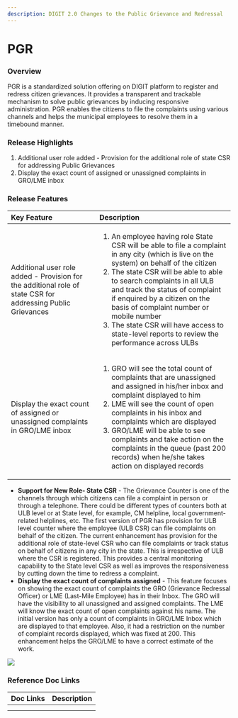 ```yaml
---
description: DIGIT 2.0 Changes to the Public Grievance and Redressal
---
```


# PGR

### Overview

PGR is a standardized solution offering on DIGIT platform to register and redress citizen grievances. It provides a transparent and trackable mechanism to solve public grievances by inducing responsive administration. PGR enables the citizens to file the complaints using various channels and helps the municipal employees to resolve them in a timebound manner.

### Release Highlights

1. Additional user role added - Provision for the additional role of state CSR for addressing Public Grievances
2. Display the exact count of assigned or unassigned complaints in GRO/LME inbox

### Release Features

<table>
  <thead>
    <tr>
      <th style="text-align:left"><b>Key Feature</b>
      </th>
      <th style="text-align:left"><b>Description</b>
      </th>
    </tr>
  </thead>
  <tbody>
    <tr>
      <td style="text-align:left">Additional user role added - Provision for the additional role of state
        CSR for addressing Public Grievances</td>
      <td style="text-align:left">
        <ol>
          <li>An employee having role State CSR will be able to file a complaint in
            any city (which is live on the system) on behalf of the citizen</li>
          <li>The state CSR will be able to able to search complaints in all ULB and
            track the status of complaint if enquired by a citizen on the basis of
            complaint number or mobile number</li>
          <li>The state CSR will have access to state-level reports to review the performance
            across ULBs</li>
        </ol>
      </td>
    </tr>
    <tr>
      <td style="text-align:left">Display the exact count of assigned or unassigned complaints in GRO/LME
        inbox</td>
      <td style="text-align:left">
        <ol>
          <li>GRO will see the total count of complaints that are unassigned and assigned
            in his/her inbox and complaint displayed to him</li>
          <li>LME will see the count of open complaints in his inbox and complaints
            which are displayed</li>
          <li>GRO/LME will be able to see complaints and take action on the complaints
            in the queue (past 200 records) when he/she takes action on displayed records</li>
        </ol>
      </td>
    </tr>
  </tbody>
</table>

* **Support for New Role- State CSR** - The Grievance Counter is one of the channels through which citizens can file a complaint in person or through a telephone. There could be different types of counters both at ULB level or at State level, for example, CM helpline, local government-related helplines, etc. The first version of PGR has provision for ULB level counter where the employee \(ULB CSR\) can file complaints on behalf of the citizen. The current enhancement has provision for the additional role of state-level CSR who can file complaints or track status on behalf of citizens in any city in the state. This is irrespective of ULB where the CSR is registered. This provides a central monitoring capability to the State level CSR as well as improves the responsiveness by cutting down the time to redress a complaint.
* **Display the exact count of complaints assigned** - This feature focuses on showing the exact count of complaints the GRO \(Grievance Redressal Officer\) or LME \(Last-Mile Employee\) has in their Inbox. The GRO will have the visibility to all unassigned and assigned complaints. The LME will know the exact count of open complaints against his name. The initial version has only a count of complaints in GRO/LME Inbox which are displayed to that employee. Also, it had a restriction on the number of complaint records displayed, which was fixed at 200. This enhancement helps the GRO/LME to have a correct estimate of the work.

![](blob:https://digit-discuss.atlassian.net/7f949e40-3ee2-4eef-98f0-30ece30f0e73#media-blob-url=true&id=4d067959-7f98-4bee-932d-f6af66848a1f&collection=contentId-700809219&contextId=700809219&mimeType=image%2Fpng&name=PGR-enhancement1.png&size=162912&width=613&height=373)

### Reference Doc Links

| **Doc Links** | **Description** |
| :--- | :--- |
|  |  |
|  |  |

